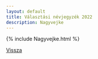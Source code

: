 ```yaml
---
layout: default
title: Választási névjegyzék 2022
description: Nagyvejke
---
```


{% include Nagyvejke.html %}

[Vissza](./)